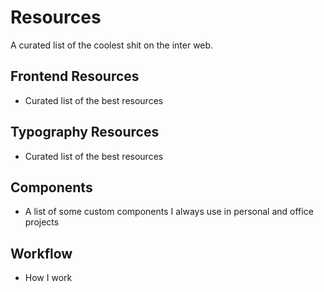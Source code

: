 # Resources
A curated list of the coolest shit on the inter web.

## Frontend Resources
- Curated list of the best resources

## Typography Resources
- Curated list of the best resources

## Components
- A list of some custom components I always use in personal and office projects

## Workflow
- How I work
